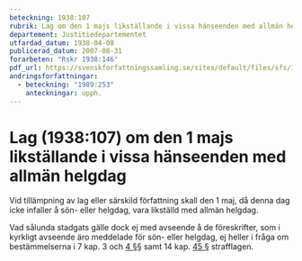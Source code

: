 ```yaml
---
beteckning: 1938:107
rubrik: Lag om den 1 majs likställande i vissa hänseenden med allmän helgdag
departement: Justitiedepartementet
utfardad_datum: 1938-04-08
publicerad_datum: 2007-08-31
forarbeten: "Rskr 1938:146"
pdf_url: https://svenskforfattningssamling.se/sites/default/files/sfs/1938-04/SFS1938-107.pdf
andringsforfattningar:
  - beteckning: "1989:253"
    anteckningar: upph.
---
```


# Lag (1938:107) om den 1 majs likställande i vissa hänseenden med allmän helgdag

Vid tillämpning av lag eller särskild författning skall den 1 maj, då denna dag icke infaller å sön- eller helgdag, vara likställd med allmän helgdag.

Vad sålunda stadgats gälle dock ej med avseende å de föreskrifter, som i kyrkligt avseende äro meddelade för sön- eller helgdag, ej heller i fråga om bestämmelserna i 7 kap. 3 och [4 §](#4)§ samt 14 kap. [45 §](#kap14.45) strafflagen.